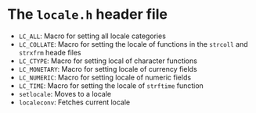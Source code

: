 # The `locale.h` header file

- `LC_ALL`: Macro for setting all locale categories
- `LC_COLLATE`: Macro for setting the locale of functions in the `strcoll`
  and `strxfrm` heade files
- `LC_CTYPE`: Macro for setting local of character functions
- `LC_MONETARY`: Macro for setting locale of currency fields
- `LC_NUMERIC`: Macro for setting locale of numeric fields
- `LC_TIME`: Macro for setting the locale of `strftime` function
- `setlocale`: Moves to a locale
- `localeconv`: Fetches current locale
